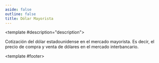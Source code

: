 ```yaml
---
aside: false
outline: false
title: Dólar Mayorista
---
```


<script setup>
import { setRegionForSidebar } from '../../.vitepress/sidebar/sidebar.utils.js'

const spec = setRegionForSidebar('ar')
</script>

<OAOperation :spec="spec" operationId="get-dolar-mayorista" :hide-branding="false">

<template #description="description">

Cotización del dólar estadounidense en el mercado mayorista. Es decir, el precio de compra y venta de dólares en el mercado interbancario.

</template>

<template #footer>

<!--@include: ./parts/get-dolar-mayorista-footer.md -->

</template>

</OAOperation>
